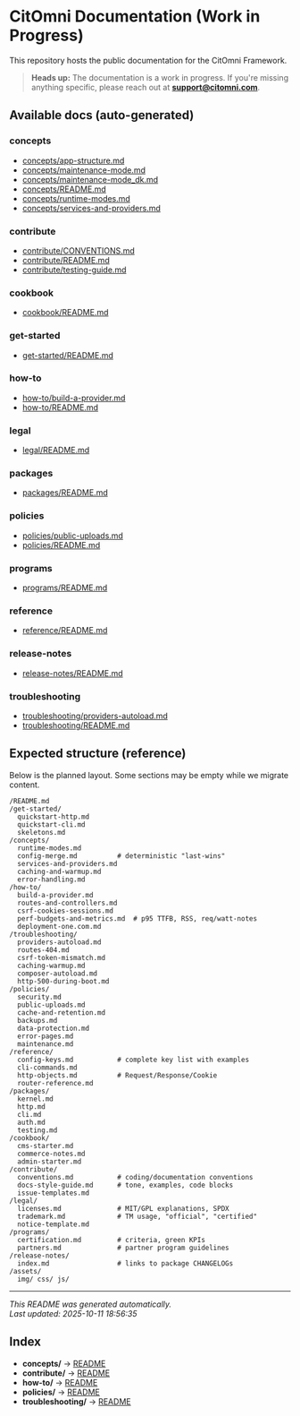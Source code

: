 # CitOmni Documentation (Work in Progress)

This repository hosts the public documentation for the CitOmni Framework.

> **Heads up:** The documentation is a work in progress. If you're missing anything specific, please reach out at **support@citomni.com**.

## Available docs (auto-generated)

### concepts
- [concepts/app-structure.md](./concepts/app-structure.md)
- [concepts/maintenance-mode.md](./concepts/maintenance-mode.md)
- [concepts/maintenance-mode_dk.md](./concepts/maintenance-mode_dk.md)
- [concepts/README.md](./concepts/README.md)
- [concepts/runtime-modes.md](./concepts/runtime-modes.md)
- [concepts/services-and-providers.md](./concepts/services-and-providers.md)

### contribute
- [contribute/CONVENTIONS.md](./contribute/CONVENTIONS.md)
- [contribute/README.md](./contribute/README.md)
- [contribute/testing-guide.md](./contribute/testing-guide.md)

### cookbook
- [cookbook/README.md](./cookbook/README.md)

### get-started
- [get-started/README.md](./get-started/README.md)

### how-to
- [how-to/build-a-provider.md](./how-to/build-a-provider.md)
- [how-to/README.md](./how-to/README.md)

### legal
- [legal/README.md](./legal/README.md)

### packages
- [packages/README.md](./packages/README.md)

### policies
- [policies/public-uploads.md](./policies/public-uploads.md)
- [policies/README.md](./policies/README.md)

### programs
- [programs/README.md](./programs/README.md)

### reference
- [reference/README.md](./reference/README.md)

### release-notes
- [release-notes/README.md](./release-notes/README.md)

### troubleshooting
- [troubleshooting/providers-autoload.md](./troubleshooting/providers-autoload.md)
- [troubleshooting/README.md](./troubleshooting/README.md)

## Expected structure (reference)

Below is the planned layout. Some sections may be empty while we migrate content.

```
/README.md
/get-started/
  quickstart-http.md
  quickstart-cli.md
  skeletons.md
/concepts/
  runtime-modes.md
  config-merge.md          # deterministic "last-wins"
  services-and-providers.md
  caching-and-warmup.md
  error-handling.md
/how-to/
  build-a-provider.md
  routes-and-controllers.md
  csrf-cookies-sessions.md
  perf-budgets-and-metrics.md  # p95 TTFB, RSS, req/watt-notes
  deployment-one.com.md
/troubleshooting/
  providers-autoload.md
  routes-404.md
  csrf-token-mismatch.md
  caching-warmup.md
  composer-autoload.md
  http-500-during-boot.md
/policies/
  security.md
  public-uploads.md
  cache-and-retention.md
  backups.md
  data-protection.md
  error-pages.md
  maintenance.md
/reference/
  config-keys.md           # complete key list with examples
  cli-commands.md
  http-objects.md          # Request/Response/Cookie
  router-reference.md
/packages/
  kernel.md
  http.md
  cli.md
  auth.md
  testing.md
/cookbook/
  cms-starter.md
  commerce-notes.md
  admin-starter.md
/contribute/
  conventions.md           # coding/documentation conventions
  docs-style-guide.md      # tone, examples, code blocks
  issue-templates.md
/legal/
  licenses.md              # MIT/GPL explanations, SPDX
  trademark.md             # TM usage, "official", "certified"
  notice-template.md
/programs/
  certification.md         # criteria, green KPIs
  partners.md              # partner program guidelines
/release-notes/
  index.md                 # links to package CHANGELOGs
/assets/
  img/ css/ js/
```

---
_This README was generated automatically._  
_Last updated: 2025-10-11 18:56:35_

<!-- AUTO-INDEX:BEGIN -->

## Index

- **concepts/** → [README](./concepts/README.md)
- **contribute/** → [README](./contribute/README.md)
- **how-to/** → [README](./how-to/README.md)
- **policies/** → [README](./policies/README.md)
- **troubleshooting/** → [README](./troubleshooting/README.md)

<!-- AUTO-INDEX:END -->
